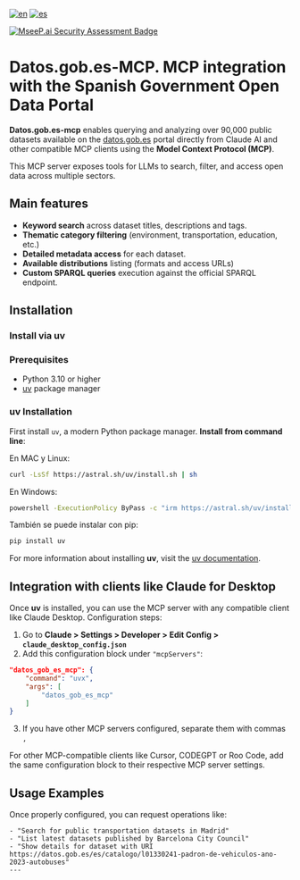 [![en](https://img.shields.io/badge/lang-en-red.svg)](README.md)
[![es](https://img.shields.io/badge/lang-es-yellow.svg)](README_es.md)

[![MseeP.ai Security Assessment Badge](https://mseep.net/pr/ancode666-datos-gob-es-mcp-badge.png)](https://mseep.ai/app/ancode666-datos-gob-es-mcp)

# Datos.gob.es-MCP. MCP integration with the Spanish Government Open Data Portal

**Datos.gob.es-mcp** enables querying and analyzing over 90,000 public datasets available on the [datos.gob.es](https://datos.gob.es/es/) portal directly from Claude AI and other compatible MCP clients using the **Model Context Protocol (MCP)**.

This MCP server exposes tools for LLMs to search, filter, and access open data across multiple sectors.

## Main features

- **Keyword search** across dataset titles, descriptions and tags.
- **Thematic category filtering** (environment, transportation, education, etc.)
- **Detailed metadata access** for each dataset.
- **Available distributions** listing (formats and access URLs)
- **Custom SPARQL queries** execution against the official SPARQL endpoint.

## Installation

### Install via uv

### Prerequisites

- Python 3.10 or higher
- [uv](https://docs.astral.sh/uv/getting-started/installation/) package manager

### uv Installation

First install `uv`, a modern Python package manager.
**Install from command line**:

En MAC y Linux:

```bash
curl -LsSf https://astral.sh/uv/install.sh | sh
```

En Windows:

```bash
powershell -ExecutionPolicy ByPass -c "irm https://astral.sh/uv/install.ps1 | iex"
```

También se puede instalar con pip:

```bash
pip install uv
```

For more information about installing **uv**, visit the [uv documentation](https://docs.astral.sh/uv/getting-started/installation/).

## Integration with clients like Claude for Desktop

Once **uv** is installed, you can use the MCP server with any compatible client like Claude Desktop. Configuration steps:

1. Go to **Claude > Settings > Developer > Edit Config > `claude_desktop_config.json`**
2. Add this configuration block under `"mcpServers"`:

```json
"datos_gob_es_mcp": {
    "command": "uvx",
    "args": [
        "datos_gob_es_mcp"
    ]
}
```

3. If you have other MCP servers configured, separate them with commas `,`

For other MCP-compatible clients like Cursor, CODEGPT or Roo Code, add the same configuration block to their respective MCP server settings.

## Usage Examples

Once properly configured, you can request operations like:

```text
- "Search for public transportation datasets in Madrid"
- "List latest datasets published by Barcelona City Council"
- "Show details for dataset with URI https://datos.gob.es/es/catalogo/l01330241-padron-de-vehiculos-ano-2023-autobuses"
---
